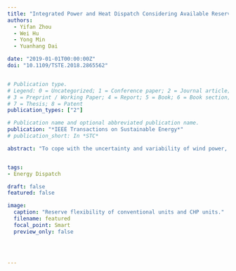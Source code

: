 ```yaml
---
title: "Integrated Power and Heat Dispatch Considering Available Reserve of Combined Heat and Power Units"
authors:
  - Yifan Zhou
  - Wei Hu
  - Yong Min
  - Yuanhang Dai

date: "2019-01-01T00:00:00Z"
doi: "10.1109/TSTE.2018.2865562"


# Publication type.
# Legend: 0 = Uncategorized; 1 = Conference paper; 2 = Journal article;
# 3 = Preprint / Working Paper; 4 = Report; 5 = Book; 6 = Book section;
# 7 = Thesis; 8 = Patent
publication_types: ["2"]

# Publication name and optional abbreviated publication name.
publication: "*IEEE Transactions on Sustainable Energy*"
# publication_short: In *STC*

abstract: "To cope with the uncertainty and variability of wind power, it is important for the power system to maintain adequate reserve capacity. The energy storage ability of the district heating system (DHS) provides considerable flexibility for the combined heat and power (CHP) units, and hence CHP can also participate in reserve capacity service. However, the CHP operation is restricted not only by its power condition, but also by the DHS heating condition, which brings difficulty in quantifying the CHP reserve flexibility. This paper focuses on properly assessing and utilizing the available reserve capacity of the CHP units as well as addressing the DHS heating constraints. The particularity for CHP reserve assessment is first analyzed and summarized as the component-coupling feature and the heating-dependency feature. Based on this, the regulating region method is proposed to describe the heating-restricted reserve capacity of the CHP units. Furthermore, an integrated power and heat dispatch approach is developed which utilizes the regulating region to formulate the available CHP reserve capacity. Finally, the numerical simulation is performed to demonstrate the necessity of precisely assessing the available reserve capacity of the CHP units and the benefit of utilizing this potential reserve flexibility for wind accommodation."


tags:
- Energy Dispatch

draft: false
featured: false

image:
  caption: "Reserve flexibility of conventional units and CHP units."
  filename: featured
  focal_point: Smart
  preview_only: false




---
```



